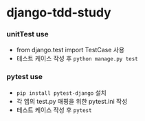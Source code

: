 # django-tdd-study
### unitTest use
- from django.test import TestCase 사용
- 테스트 케이스 작성 후 `python manage.py test`

### pytest use
- `pip install pytest-django` 설치
- 각 앱의 test.py 매핑을 위한 pytest.ini 작성
- 테스트 케이스 작성 후 `pytest`
